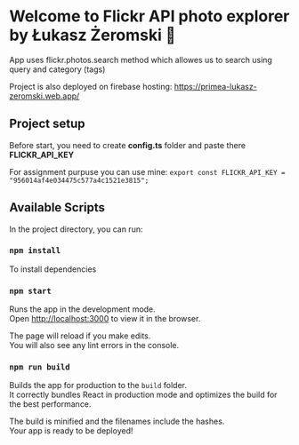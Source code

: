# Welcome to Flickr API photo explorer by Łukasz Żeromski 🚀

App uses flickr.photos.search method which allowes us to search using query and category (tags)

Project is also deployed on firebase hosting: https://primea-lukasz-zeromski.web.app/

## Project setup

Before start, you need to create **config.ts** folder and paste there **FLICKR_API_KEY**

For assignment purpuse you can use mine:
`export const FLICKR_API_KEY = "956014af4e034475c577a4c1521e3815";`

## Available Scripts

In the project directory, you can run:

### `npm install`

To install dependencies

### `npm start`

Runs the app in the development mode.\
Open [http://localhost:3000](http://localhost:3000) to view it in the browser.

The page will reload if you make edits.\
You will also see any lint errors in the console.

### `npm run build`

Builds the app for production to the `build` folder.\
It correctly bundles React in production mode and optimizes the build for the best performance.

The build is minified and the filenames include the hashes.\
Your app is ready to be deployed!
